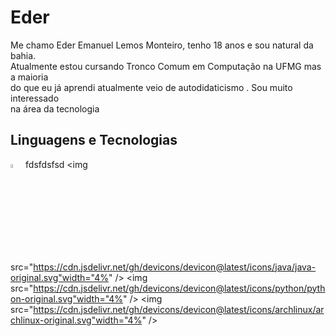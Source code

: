  # Eder 

Me chamo Eder Emanuel Lemos Monteiro, tenho 18 anos e sou natural da bahia.  
Atualmente estou cursando Tronco Comum em Computação na UFMG mas a maioria  
do que eu já aprendi atualmente veio de autodidaticismo . Sou muito interessado  
na área da tecnologia 

## Linguagens e Tecnologias

<img src="https://cdn.jsdelivr.net/gh/devicons/devicon@latest/icons/c/c-original.svg" width="4%">  fdsfdsfsd
<img src="https://cdn.jsdelivr.net/gh/devicons/devicon@latest/icons/java/java-original.svg"width="4%" /> 
<img src="https://cdn.jsdelivr.net/gh/devicons/devicon@latest/icons/python/python-original.svg"width="4%" />
<img src="https://cdn.jsdelivr.net/gh/devicons/devicon@latest/icons/archlinux/archlinux-original.svg"width="4%" />

          
          
          

    
    
  

  
